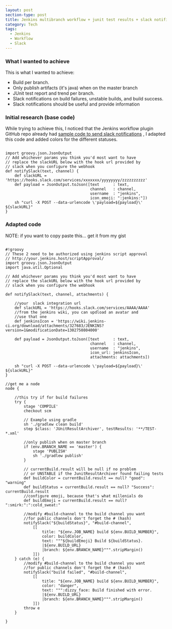 ```yaml
---
layout: post
section-type: post
title: Jenkins multibranch workflow + junit test results + slack notifications
category: Tech
tags:
  - Jenkins
  - Workflow
  - Slack
---
```

### What I wanted to achieve

This is what I wanted to achieve:

- Build per branch.
- Only publish artifacts (it's java) when on the master branch
- JUnit test report and trend per branch. 
- Slack notifications on build failures, unstable builds, and build success.
- Slack notifications should be useful and provide information

### Initial research (base code)

While trying to achieve this, I noticed that the Jenkins workflow plugin GitHub repo already had [sample code to send slack notifications](https://github.com/jenkinsci/workflow-examples/tree/master/pipeline-examples/slacknotify) , I adapted this code and added colors for the different statuses. 

<pre><code data-trim class="groovy">
import groovy.json.JsonOutput
// Add whichever params you think you'd most want to have
// replace the slackURL below with the hook url provided by
// slack when you configure the webhook
def notifySlack(text, channel) {
    def slackURL = 'https://hooks.slack.com/services/xxxxxxx/yyyyyyyy/zzzzzzzzzz'
    def payload = JsonOutput.toJson([text      : text,
                                     channel   : channel,
                                     username  : "jenkins",
                                     icon_emoji: ":jenkins:"])
    sh "curl -X POST --data-urlencode \'payload=${payload}\' ${slackURL}"
}
</code></pre>

### Adapted code

NOTE: if you want to copy paste this... get it from my gist

<pre><code data-trim class="groovy">
#!groovy
// These 2 need to be authorized using jenkins script approval
// http://your.jenkins.host/scriptApproval/
import groovy.json.JsonOutput
import java.util.Optional

// Add whichever params you think you'd most want to have
// replace the slackURL below with the hook url provided by
// slack when you configure the webhook

def notifySlack(text, channel, attachments) {

    //your  slack integration url
    def slackURL = 'https://hooks.slack.com/services/AAAA/AAAA' 
    //from the jenkins wiki, you can updload an avatar and
    //use that one
    def jenkinsIcon = 'https://wiki.jenkins-ci.org/download/attachments/327683/JENKINS?version=1&modificationDate=1302750804000'
    
    def payload = JsonOutput.toJson([text      : text,
                                     channel   : channel,
                                     username  : "jenkins",
                                     icon_url: jenkinsIcon,
                                     attachments: attachments])
                                     
    sh "curl -X POST --data-urlencode \'payload=${payload}\' ${slackURL}"
}

//get me a node
node {

    //this try if for build failures
    try {
        stage 'COMPILE'
        checkout scm
        
        // Example using gradle
        sh './gradlew clean build'
        step $class: 'JUnitResultArchiver', testResults: '**/TEST-*.xml'
        
        //only publish when on master branch
        if (env.BRANCH_NAME == 'master') {
        	stage 'PUBLISH'
        	sh './gradlew publish'
        }
        
        // currentBuild.result will be null if no problem
        // or UNSTABLE if the JunitResultArchiver found failing tests
        def buildColor = currentBuild.result == null? "good": "warning"
        def buildStatus = currentBuild.result == null? "Success": currentBuild.result
        //configure emoji, because that's what millenials do
        def buildEmoji = currentBuild.result == null? ":smirk:":":cold_sweat:"
        
        //modify #build-channel to the build channel you want
        //for public channels don't forget the # (hash)
        notifySlack("${buildStatus}", "#build-channel",
            [[
                title: "${env.JOB_NAME} build ${env.BUILD_NUMBER}",
                color: buildColor,
                text: """${buildEmoji} Build ${buildStatus}. 
                |${env.BUILD_URL}
                |branch: ${env.BRANCH_NAME}""".stripMargin()
            ]])
    } catch (e) {
        //modify #build-channel to the build channel you want
        //for public channels don't forget the # (hash)
        notifySlack("build failed", "#build-channel",
            [[
                title: "${env.JOB_NAME} build ${env.BUILD_NUMBER}",
                color: "danger",
                text: """:dizzy_face: Build finished with error. 
                |${env.BUILD_URL}
                |branch: ${env.BRANCH_NAME}""".stripMargin()
            ]])
        throw e
    }
    
}
</code></pre>


